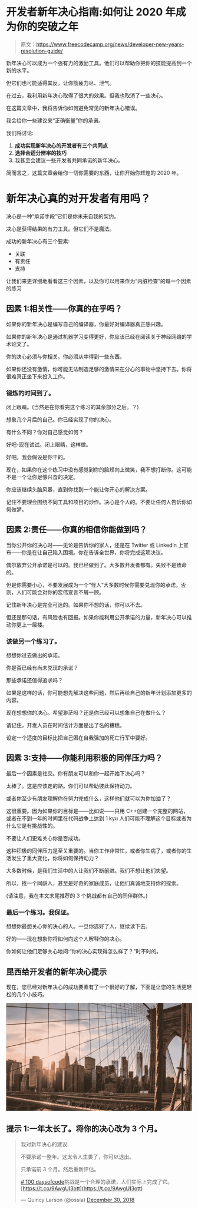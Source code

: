 # 开发者新年决心指南:如何让 2020 年成为你的突破之年

> 原文：<https://www.freecodecamp.org/news/developer-new-years-resolution-guide/>

新年决心可以成为一个强有力的激励工具。他们可以帮助你把你的技能提高到一个新的水平。

但它们也可能适得其反，让你筋疲力尽、泄气。

在过去，我利用新年决心取得了很大的效果。但我也取消了一些决心。

在这篇文章中，我将告诉你如何避免常见的新年决心错误。

我会给你一些建议来“正确衡量”你的承诺。

我们将讨论:

1.  **成功实现新年决心的开发者有三个共同点**
2.  **选择合适分辨率的技巧**
3.  我甚至会建议一些开发者共同承诺的新年决心。

简而言之，这篇文章会给你一切你需要的东西，让你开始你辉煌的 2020 年。

# 新年决心真的对开发者有用吗？

决心是一种“承诺手段”它们是你未来自我的契约。

决心是获得结果的有力工具。但它们不是魔法。

成功的新年决心有三个要素:

*   关联
*   有责任
*   支持

让我们来更详细地看看这三个因素，以及你可以用来作为“内脏检查”的每一个因素的练习

## 因素 1:相关性——你真的在乎吗？

如果你的新年决心是编写自己的编译器，你最好对编译器真正感兴趣。

如果你的新年决心是通过机器学习变得更好，你应该已经在阅读关于神经网络的学术论文了。

你的决心必须与你相关。你必须从中得到一些东西。

如果你还没有激情，你可能无法制造足够的激情来在分心的事物中坚持下去。你将很难真正坐下来投入工作。

### 锻炼的时间到了。

闭上眼睛。(当然是在你看完这个练习的其余部分之后。？)

想象几个月后的自己。你已经实现了你的决心。

有什么不同？你对自己感觉如何？

好吧-现在试试。闭上眼睛，这样做。

好吧。我会假设是你干的。

现在，如果你在这个练习中没有感觉到你的脸颊向上微笑，我不想打断你。这可能不是一个让你足够兴奋的决定。

你应该继续头脑风暴，直到你找到一个能让你开心的解决方案。

记住不要理会围绕不同工具和项目的炒作。决心是个人的。不要让任何人告诉你如何做梦。

## 因素 2:责任——你真的相信你能做到吗？

当你公开你的决心时——无论是告诉你的家人，还是在 Twitter 或 LinkedIn 上宣布——你是在让自己陷入困境。你在告诉全世界，你将完成这项决议。

偶尔放弃公开承诺是可以的。我已经做到了。大多数开发者都有。失败不是致命的。

但是你需要小心，不要发展成为一个“怪人”大多数时候你需要兑现你的承诺。否则，人们可能会对你的宏伟宣言不屑一顾。

记住新年决心是完全可选的。如果你不想的话，你可以不去。

但还是那句话，有风险也有回报。如果你能利用公开承诺的力量，新年决心可以推动你更上一层楼。

### 该做另一个练习了。

想想你过去做出的承诺。

你是否已经有尚未兑现的承诺？

那些承诺还值得追求吗？

如果是这样的话，你可能想先解决这些问题，然后再给自己的新年计划添加更多的内容。

现在想想你的决心。希望渺茫吗？还是你已经可以想象自己在做什么？

请记住，开发人员在时间估计方面是出了名的糟糕。

设定一个适度的目标比把自己困在自我强加的死亡行军中要好。

## 因素 3:支持——你能利用积极的同伴压力吗？

最后一个因素是社交。你有朋友可以和你一起开始下决心吗？

太棒了。这是应该走的路。你们可以帮助彼此保持动力。

或者你至少有朋友理解你在努力完成什么，这样他们就可以为你加油了？

这很重要。因为如果你的目标是——比如说——只用 C++创建一个完整的网站，或者在不到一年的时间里在代码战争上达到 1 kyu 人们可能不理解这个目标或者为什么它是有挑战性的。

不要让人们更难关心你是否成功。

这种积极的同伴压力是至关重要的。当你工作非常忙，或者你生病了，或者你的生活发生了重大变化，你将如何保持动力？

大多数时候，是我们生活中的人让我们不断前进。我们不想让他们失望。

所以，找一个同龄人，甚至是好奇的家庭成员，让他们真诚地支持你的探索。

(请注意，我在本文末尾推荐的 3 个挑战都有自己的同伴群体。)

### 最后一个练习。我保证。

想想你最想关心你的决心的人。一旦你选好了人，继续读下去。

好的——现在想象你将如何向这个人解释你的决心。

你如何让他们足够关心地问:“你的决心实现得怎么样了？”时不时的。

## 昆西给开发者的新年决心提示

现在，您已经对新年决心的成功要素有了一个很好的了解，下面是让您的生活更轻松的几个小技巧。

![image-196](img/7def4e940a8031f953e4fee0eb3daf9e.png)

## 提示 1:一年太长了。将你的决心改为 3 个月。

> 我对新年决心的建议:
> 
> 不要承诺一整年。这太令人生畏了，你可以退出。
> 
> 只承诺前 3 个月。然后重新评估。
> 
> [# 100 daysofcode](https://twitter.com/hashtag/100DaysOfCode?src=hash&ref_src=twsrc%5Etfw)挑战是一个合理的承诺，人们实际上完成了它。[https://t.co/9AwgUI3ott](https://t.co/9AwgUI3ott)
> 
> — Quincy Larson (@ossia) [December 30, 2018](https://twitter.com/ossia/status/1079233945508532225?ref_src=twsrc%5Etfw)